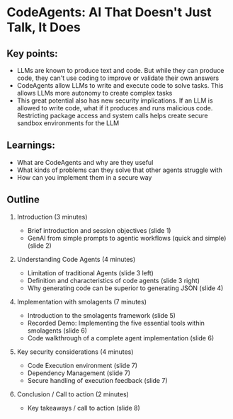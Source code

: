 # CodeAgents: AI That Doesn't Just Talk, It Does

## Key points:
- LLMs are known to produce text and code. But while they can produce code, they can't use coding to improve or validate their own answers
- CodeAgents allow LLMs to write and execute code to solve tasks. This allows LLMs more autonomy to create complex tasks
- This great potential also has new security implications. If an LLM is allowed to write code, what if it produces and runs malicious code. Restricting package access and system calls helps create secure sandbox environments for the LLM

## Learnings:
- What are CodeAgents and why are they useful
- What kinds of problems can they solve that other agents struggle with
- How can you implement them in a secure way

## Outline
1. Introduction (3 minutes)
    - Brief introduction and session objectives (slide 1)
    - GenAI from simple prompts to agentic workflows (quick and simple) (slide 2)

2. Understanding Code Agents (4 minutes)
    - Limitation of traditional Agents (slide 3 left)
    - Definition and characteristics of code agents (slide 3 right)
    - Why generating code can be superior to generating JSON (slide 4)

<!-- 3. Code Agent Architecture/Flow (15 minutes)
    - Core components of effective code agents
    - Tool integration framework for repository interaction
    - Memory and context management for complex codebases
    - The five essential programming tools (from CodeAgent research):
        - Information retrieval tools
        - Documentation reading tools
        - Code symbol navigation
        - Format checking
        - Code interpretation and testing -->

4. Implementation with smolagents (7 minutes)
    - Introduction to the smolagents framework (slide 5)
    <!-- - Building a repository-aware code agent using smolagents -->
    - Recorded Demo: Implementing the five essential tools within smolagents (slide 6)
    - Code walkthrough of a complete agent implementation (slide 6)

5. Key security considerations (4 minutes)
    <!-- - Model security applies -->
    - Code Execution environment (slide 7)
    - Dependency Management (slide 7)
    - Secure handling of execution feedback (slide 7)

6. Conclusion / Call to action (2 minutes)
   - Key takeaways / call to action (slide 8)